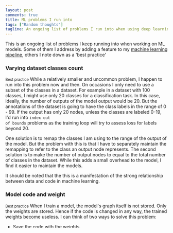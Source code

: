 ```yaml
---
layout: post
comments: true
title: ML problems I run into
tags: ["Random thoughts"]
tagline: An ongoing list of problems I run into when using deep learning
---
```


This is an ongoing list of problems I keep running into when working on ML models. Some of them I address by adding a feature to my [machine learning pipeline](https://github.com/ahmed-shariff/ml-pipeline), others I note down as a 'best practice'

### Varying dataset classes count
<small>Best practice</small>
While a relatively smaller and uncommon problem, I happen to run into this problem now and then. On occasions I only need to use a subset of the classes in a dataset. For example in a dataset with 100 classes, I  might use only 20 classes for a classification task. In this case, ideally, the number of outputs of the model output would be 20. But the annotations of the dataset is going to have the class labels in the range of 0 - 99. If the output has only 20 nodes, unless the classes are labeled 0-19, I'd run into <code>index  out of bounds</code> problems as the training loop will try to assess loss for labels beyond 20.

One solution is to remap the classes I am using to the range of the output of the model. But the problem with this is that I have to separately maintain the remapping to refer to the class an output node represents. The second solution is to make the number of output nodes to equal to the total number of classes in the dataset. While this adds a small overhead to the model, I find it easier to maintain the models.

It should be noted that the this is a manifestation of the strong relationship between data and code in machine learning.

### Model code and weight 
<small>Best practice</small>
When I train a model, the model's graph itself is not stored. Only the weights are stored. Hence if the code is changed in any way, the trained weights become useless. I can think of two ways to solve this problem:

* Save the code with the weights.
* Use version control (git) and save a reference to the version along with the weights, and record which experiment the saved weights belong to.

Both feel like not so good approaches: If I want to reproduce results either save multiple copies of code or have to work through the version control tool while maintaining a separate log to know which saved files belong to which experiment. I use [experiment logs]([Name of Link]({{ site.baseurl }}{% post_url 2018-06-11-Experiment-log %})) in which I record the versions (commits hash, as I use git), which kinda eases the pain of maintaining experiment-code-weight-data combo. But I would like to have better control over things. For now I record the commit hash in the experiment log and save a copy of the code with the saved weights. In the future I hope to have the pipeline log the commit hash when it's saving weights. As an extension to that, perhaps I can run a diff between the current file and the file from the commit to assess of the code has changed, and use that output.
